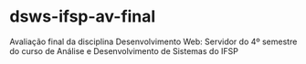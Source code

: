 # dsws-ifsp-av-final
Avaliação final da disciplina Desenvolvimento Web: Servidor do 4º semestre do curso de Análise e Desenvolvimento de Sistemas do IFSP
